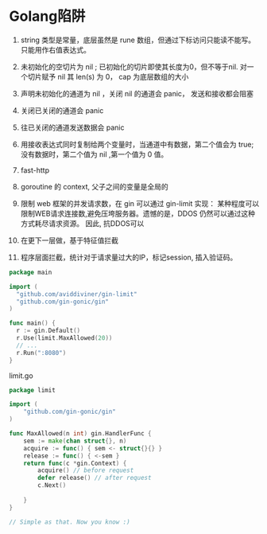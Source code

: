 # Golang陷阱

1. string 类型是常量，底层虽然是 rune 数组，但通过下标访问只能读不能写。 只能用作右值表达式。


2. 未初始化的空切片为 nil ; 已初始化的切片即使其长度为0，但不等于nil. 对一个切片赋予 nil 其 len(s) 为 0， cap 为底层数组的大小

3. 声明未初始化的通道为 nil ，关闭 nil 的通道会 panic， 发送和接收都会阻塞

4. 关闭已关闭的通道会 panic

5. 往已关闭的通道发送数据会 panic

6. 用接收表达式同时复制给两个变量时，当通道中有数据，第二个值会为 true; 没有数据时，第二个值为 nil ,第一个值为 0 值。

7. fast-http

8. goroutine 的 context, 父子之间的变量是全局的

9. 限制 web 框架的并发请求数，在 gin 可以通过 gin-limit 实现：
某种程度可以限制WEB请求连接数,避免压垮服务器。遗憾的是，DDOS 仍然可以通过这种方式耗尽请求资源。
因此, 抗DDOS可以
1. 在更下一层做，基于特征值拦截
2. 程序层面拦截，统计对于请求量过大的IP，标记session, 插入验证码。
```go
package main

import (
  "github.com/aviddiviner/gin-limit"
  "github.com/gin-gonic/gin"
)

func main() {
  r := gin.Default()
  r.Use(limit.MaxAllowed(20))
  // ...
  r.Run(":8080")
}
```
limit.go
```go
package limit

import (
	"github.com/gin-gonic/gin"
)

func MaxAllowed(n int) gin.HandlerFunc {
	sem := make(chan struct{}, n)
	acquire := func() { sem <- struct{}{} }
	release := func() { <-sem }
	return func(c *gin.Context) {
		acquire() // before request
		defer release() // after request
		c.Next()
		
	}
}

// Simple as that. Now you know :)
```